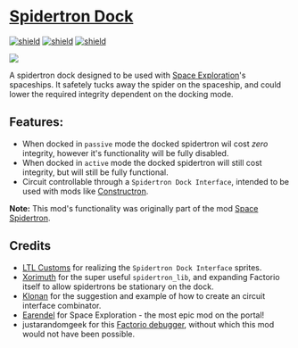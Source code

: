 # [Spidertron Dock](https://mods.factorio.com/mod/spidertron-dock)

[![shield](https://img.shields.io/badge/Ko--fi-Donate%20-hotpink?logo=kofi&logoColor=white)](https://ko-fi.com/stringweasel) [![shield](https://img.shields.io/badge/dynamic/json?color=orange&label=Factorio&query=downloads_count&suffix=%20downloads&url=https%3A%2F%2Fmods.factorio.com%2Fapi%2Fmods%2Fspidertron-dock)](https://mods.factorio.com/mod/spidertron-dock) [![shield](https://img.shields.io/badge/Crowdin-Translate-brightgreen)](https://crowdin.com/project/factorio-mods-localization)

![](https://raw.githubusercontent.com/heinwessels/factorio-spidertron-dock/main/mod-page/infographic.png)

A spidertron dock designed to be used with [Space Exploration](https://mods.factorio.com/mod/space-exploration)'s spaceships. It safetely tucks away the spider on the spaceship, and could lower the required integrity dependent on the docking mode.

## Features:
- When docked in `passive` mode the docked spidertron wil cost _zero_ integrity, however it's functionality will be fully disabled.
- When docked in `active` mode the docked spidertron will still cost integrity, but will still be fully functional.
- Circuit controllable through a `Spidertron Dock Interface`, intended to be used with mods like [Constructron](https://mods.factorio.com/mod/Constructron-Continued).

**Note:** This mod's functionality was originally part of the mod [Space Spidertron](https://mods.factorio.com/mod/space-spidertron).

## Credits
- [LTL Customs](https://www.instagram.com/ltl_customs/) for realizing the `Spidertron Dock Interface` sprites.
- [Xorimuth](https://mods.factorio.com/user/Xorimuth) for the super useful `spidertron_lib`, and expanding Factorio itself to allow spidertrons be stationary on the dock.
- [Klonan](https://mods.factorio.com/mod/Transport_Drones) for the suggestion and example of how to create an circuit interface combinator.
- [Earendel](https://mods.factorio.com/user/Earendel) for Space Exploration - the most epic mod on the portal!
- justarandomgeek for this [Factorio debugger](https://marketplace.visualstudio.com/items?itemName=justarandomgeek.factoriomod-debug), without which this mod would not have been possible.
